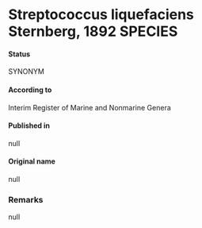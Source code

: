 Streptococcus liquefaciens Sternberg, 1892 SPECIES
=======

#### Status
SYNONYM

#### According to
Interim Register of Marine and Nonmarine Genera

#### Published in
null

#### Original name
null

### Remarks
null